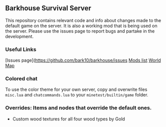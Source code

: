 ## Barkhouse Survival Server
This repository contains relevant code and info about changes made to the default game on the server. It is also a working mod that is being used on the server.
Please use the issues page to report bugs and partake in the development.

### Useful Links
[Issues page](https://github.com/bark10/barkhouse/issues
[Mods list](https://github.com/bark10/barkhouse/blob/master/MODS.md)
[World Map](https://github.com/bark10/barkhouse/blob/master/worldmap.png)

### Colored chat
To use the color theme for your own server, copy and overwrite files `misc.lua` and `chatcommands.lua` to your `minetest/builtin/game` folder.

### Overrides: Items and nodes that override the default ones.
* Custom wood textures for all four wood types by Gold

